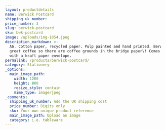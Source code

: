 ```yaml
---
layout: productdetails
name: Berwick Postcard
shipping_uk_number:
price_number: 3
slug: berwick-postcard
sku: bwk-postcard
image: /uploads/img-1054.jpeg
description_markdown: >-
  A6. Cotton paper, recycled paper. Pulp painted and hand printed. Berwick has
  great coffee so there are coffee grounds in the bridge paper\! Comes bagged
  with a kraft paper envelope.
permalink: /products/berwick-postcard/
category: Stationery
_options:
  main_image_path:
    width: 1200
    height: 800
    resize_style: contain
    mime_type: image/jpeg
_comments:
  shipping_uk_number: Add the UK shipping cost
  price_number: Digits only
  sku: Your own unique product reference
  main_image_path: Upload an image
  category: i.e. tableware
---
```

